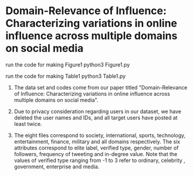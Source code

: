# Domain-Relevance of Influence: Characterizing variations in online influence across multiple domains on social media

run the code for making Figure1
python3 Figure1.py

run the code for making Table1
python3 Table1.py

1. The data set and codes come from our paper titled "Domain-Relevance of Influence: Characterizing variations in online influence across multiple domains on social media".

2. Due to privacy consideration regarding users in our dataset, we have deleted the user names and IDs, and all target users have posted at least twice.

3. The eight files correspond to society, international, sports, technology, entertainment, finance, military and all domains respectively. The six attributes correspond to elite label, verified type, gender, number of followers, frequency of tweeting and in-degree value. Note that the values of verified type ranging from -1 to 3 refer to ordinary, celebrity , government, enterprise and media.
